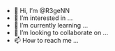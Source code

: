 - 👋 Hi, I’m @R3geNN
- 👀 I’m interested in ...
- 🌱 I’m currently learning ...
- 💞️ I’m looking to collaborate on ...
- 📫 How to reach me ...

<!---
R3geNN/R3geNN is a ✨ special ✨ repository because its `README.md` (this file) appears on your GitHub profile.
You can click the Preview link to take a look at your changes.
--->
